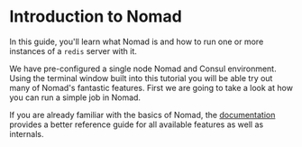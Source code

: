 # Introduction to Nomad

In this guide, you'll learn what Nomad is and how to run one or more instances of a `redis` server with it.

We have pre-configured a single node Nomad and Consul environment. Using the terminal window built into this tutorial you will be able try out many of Nomad's fantastic features. First we are going to take a look at how you can run a simple job in Nomad.

If you are already familiar with the basics of Nomad, the [documentation](https://www.nomadproject.io/docs/index.html) provides a better reference guide for all available features as well as internals.

